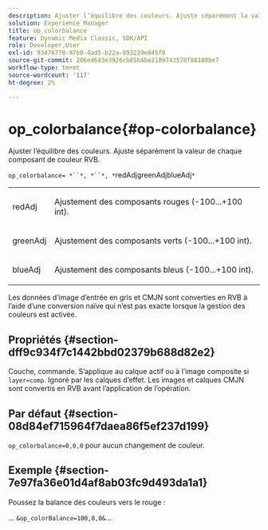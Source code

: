 ```yaml
---
description: Ajuster l’équilibre des couleurs. Ajuste séparément la valeur de chaque composant de couleur RVB.
solution: Experience Manager
title: op_colorbalance
feature: Dynamic Media Classic, SDK/API
role: Developer,User
exl-id: 93476778-97b0-4ad5-b22a-093239e845f0
source-git-commit: 206e4643e3926cb85b4be2189743578f88180be7
workflow-type: tm+mt
source-wordcount: '117'
ht-degree: 2%

---
```


# op_colorbalance{#op-colorbalance}

Ajuster l’équilibre des couleurs. Ajuste séparément la valeur de chaque composant de couleur RVB.

`op_colorbalance= *``*, *``*, *`redAdjgreenAdjblueAdj`*`

<table id="simpletable_BBDAA6FE9A0E48E3BD8304BDED776713"> 
 <tr class="strow"> 
  <td class="stentry"> <p><span class="varname"> redAdj</span> </p></td> 
  <td class="stentry"> <p>Ajustement des composants rouges (-100...+100 int). </p></td> 
 </tr> 
 <tr class="strow"> 
  <td class="stentry"> <p><span class="varname"> greenAdj</span> </p></td> 
  <td class="stentry"> <p>Ajustement des composants verts (-100...+100 int). </p></td> 
 </tr> 
 <tr class="strow"> 
  <td class="stentry"> <p><span class="varname"> blueAdj</span> </p></td> 
  <td class="stentry"> <p>Ajustement des composants bleus (-100...+100 int). </p></td> 
 </tr> 
</table>

Les données d’image d’entrée en gris et CMJN sont converties en RVB à l’aide d’une conversion naïve qui n’est pas exacte lorsque la gestion des couleurs est activée.

## Propriétés {#section-dff9c934f7c1442bbd02379b688d82e2}

Couche, commande. S’applique au calque actif ou à l’image composite si `layer=comp`. Ignoré par les calques d’effet. Les images et calques CMJN sont convertis en RVB avant l’application de l’opération.

## Par défaut {#section-08d84ef715964f7daea86f5ef237d199}

`op_colorbalance=0,0,0` pour aucun changement de couleur.

## Exemple {#section-7e97fa36e01d4af8ab03fc9d493da1a1}

Poussez la balance des couleurs vers le rouge :

... `&op_colorBalance=100,0,0&`...

